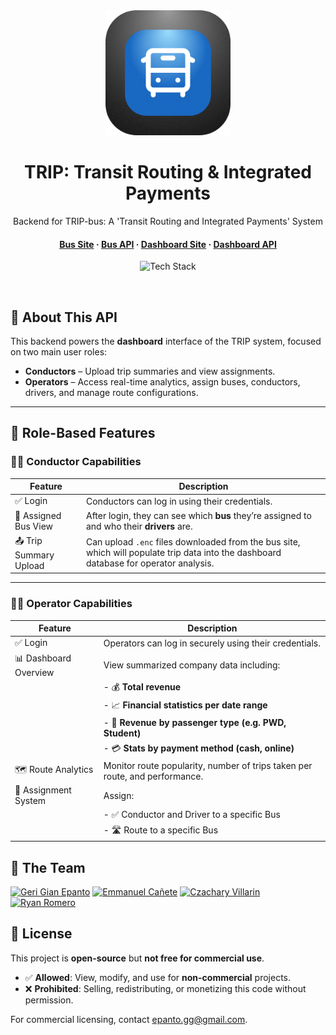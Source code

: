 <div align="center">

  <img src="/public/logo.png" alt="logo" width="200" height="auto" />
  <h1>TRIP: Transit Routing & Integrated Payments</h1>
  
  <p>
    Backend for TRIP-bus: A 'Transit Routing and Integrated Payments' System 
  </p>

  <h4>
    <a href="https://github.com/gian-gg/TRIP-bus">Bus Site</a>
  <span> · </span>
    <a href="https://github.com/Ehmann37/TRIP-bus-api">Bus API</a>
  <span> · </span>
    <a href="https://github.com/gian-gg/TRIP-dashboard">Dashboard Site</a>
  <span> · </span>
    <a href="https://github.com/Ehmann37/TRIP-dashboard-api">Dashboard API</a>
  </h4>

![Tech Stack](https://skills-icons.vercel.app/api/icons?i=php,xampp,mysql)

</div>

<br />

## 📂 About This API

This backend powers the **dashboard** interface of the TRIP system, focused on two main user roles:

- **Conductors** – Upload trip summaries and view assignments.
- **Operators** – Access real-time analytics, assign buses, conductors, drivers, and manage route configurations.

---

## 🔑 Role-Based Features

### 👨‍✈️ Conductor Capabilities

| Feature | Description |
|--------|-------------|
| ✅ Login | Conductors can log in using their credentials. |
| 🚌 Assigned Bus View | After login, they can see which **bus** they’re assigned to and who their **drivers** are. |
| 📤 Trip Summary Upload | Can upload `.enc` files downloaded from the bus site, which will populate trip data into the dashboard database for operator analysis. |

---

### 🧑‍💼 Operator Capabilities

| Feature | Description |
|--------|-------------|
| ✅ Login | Operators can log in securely using their credentials. |
| 📊 Dashboard Overview | View summarized company data including: |
| &nbsp; | - 💰 **Total revenue** |
| &nbsp; | - 📈 **Financial statistics per date range** |
| &nbsp; | - 🧾 **Revenue by passenger type (e.g. PWD, Student)** |
| &nbsp; | - 💳 **Stats by payment method (cash, online)** |
| 🗺️ Route Analytics | Monitor route popularity, number of trips taken per route, and performance. |
| 🔧 Assignment System | Assign: |
| &nbsp; | - ✅ Conductor and Driver to a specific Bus |
| &nbsp; | - 🛣️ Route to a specific Bus |


## 👥 The Team

[![Geri Gian Epanto](https://github.com/gian-gg.png?size=48 'Geri Gian Epanto')](https://github.com/gian-gg) [![Emmanuel Cañete](https://github.com/Ehmann37.png?size=48 'Emmanuel Cañete')](https://github.com/Ehmann37) [![Czachary Villarin](https://github.com/ccxavi.png?size=48 'Czachary Villarin')](https://github.com/ccxavi) [![Ryan Romero](https://github.com/arynn1.png?size=48 'Ryan Romero')](https://github.com/arynn1)

## 📜 License

This project is **open-source** but **not free for commercial use**.

- ✅ **Allowed**: View, modify, and use for **non-commercial** projects.
- ❌ **Prohibited**: Selling, redistributing, or monetizing this code without permission.

For commercial licensing, contact epanto.gg@gmail.com.
